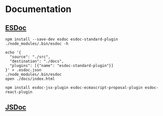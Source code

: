 # Documentation

## [ESDoc](https://esdoc.org/manual/feature.html)

```shell
npm install --save-dev esdoc esdoc-standard-plugin
./node_modules/.bin/esdoc -h

echo '{
  "source": "./src",
  "destination": "./docs",
  "plugins": [{"name": "esdoc-standard-plugin"}]
}' > .esdoc.json
./node_modules/.bin/esdoc
open ./docs/index.html

npm install esdoc-jsx-plugin esdoc-ecmascript-proposal-plugin esdoc-react-plugin
```

## [JSDoc](http://usejsdoc.org/about-getting-started.html)
